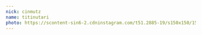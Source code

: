 ```yaml
---
nick: cinmutz
name: titinutari
photo: https://scontent-sin6-2.cdninstagram.com/t51.2885-19/s150x150/15624576_1388881991204175_8802392575295094784_a.jpg
---
```

